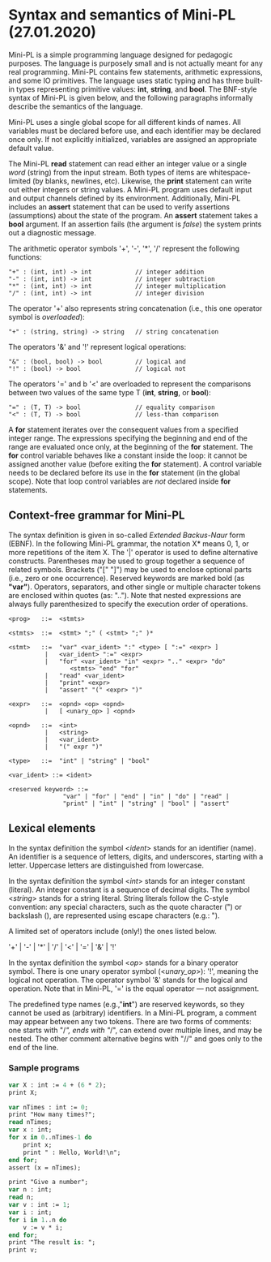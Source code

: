 # Syntax and semantics of Mini-PL (27.01.2020)

Mini-PL is a simple programming language designed for pedagogic purposes. The language is purposely small and is not actually meant for any real programming. Mini-PL contains few statements, arithmetic expressions, and some IO primitives. The language uses static typing and has three built-in types representing primitive values: **int**, **string**, and **bool**. The BNF-style syntax of Mini-PL is given below, and the following paragraphs informally describe the semantics of the language. 

Mini-PL uses a single global scope for all different kinds of names. All variables must be declared before use, and each identifier may be declared once only. If not explicitly initialized, variables are assigned an appropriate default value. 

The Mini-PL **read** statement can read either an integer value or a single *word* (string) from the input stream. Both types of items are whitespace-limited (by blanks, newlines, etc). Likewise, the **print** statement can write out either integers or string values. A Mini-PL program uses default input and output channels defined by its environment. Additionally, Mini-PL includes an **assert** statement that can be used to verify assertions (assumptions) about the state of the program. An **assert** statement takes a **bool** argument. If an assertion fails (the argument is *false*) the system prints out a diagnostic message. 

The arithmetic operator symbols '+', '-', '*', '/' represent the following functions:   

```
"+" : (int, int) -> int            // integer addition   
"-" : (int, int) -> int            // integer subtraction    
"*" : (int, int) -> int            // integer multiplication    
"/" : (int, int) -> int            // integer division 
```

The operator '+' also represents string concatenation (i.e., this one operator symbol is *overloaded*):   

```
"+" : (string, string) -> string   // string concatenation 
```

The operators '&' and '!' represent logical operations:   

```
"&" : (bool, bool) -> bool         // logical and  
"!" : (bool) -> bool               // logical not
```

The operators '=' and b '<' are overloaded to represent the comparisons between two values of the same type T (**int**, **string**, or **bool**):   

```
"=" : (T, T) -> bool               // equality comparison  
"<" : (T, T) -> bool               // less-than comparison 
```

A **for** statement iterates over the consequent values from a specified integer range. The expressions specifying the beginning and end of the range are evaluated once only, at the beginning of the **for** statement. The **for** control variable behaves like a constant inside the loop: it cannot be assigned another value (before exiting the **for** statement). A control variable needs to be declared before its use in the **for** statement (in the global scope). Note that loop control variables are *not* declared inside **for** statements. 

## Context-free grammar for Mini-PL

The syntax definition is given in so-called *Extended Backus-Naur* form (EBNF). In the following Mini-PL grammar, the notation X* means 0, 1, or more repetitions of the item X. The '|' operator is used to define alternative constructs. Parentheses may be used to group together a sequence of related symbols. Brackets ("[" "]") may be used to enclose optional parts (i.e., zero or one occurrence). Reserved keywords are marked bold (as **"var"**). Operators, separators, and other single or multiple character tokens are enclosed within quotes (as: ".."). Note that nested expressions are always fully parenthesized to specify the execution order of operations.  

```
<prog>   ::=  <stmts> 

<stmts>  ::=  <stmt> ";" ( <stmt> ";" )* 

<stmt>   ::=  "var" <var_ident> ":" <type> [ ":=" <expr> ] 
          |   <var_ident> ":=" <expr> 
          |   "for" <var_ident> "in" <expr> ".." <expr> "do" 
                 <stmts> "end" "for"             
          |   "read" <var_ident>             
          |   "print" <expr>             
          |   "assert" "(" <expr> ")" 

<expr>   ::=  <opnd> <op> <opnd> 
          |   [ <unary_op> ] <opnd> 

<opnd>   ::=  <int>           
          |   <string>           
          |   <var_ident>           
          |   "(" expr ")" 

<type>   ::=  "int" | "string" | "bool" 

<var_ident> ::= <ident> 

<reserved keyword> ::=               
               "var" | "for" | "end" | "in" | "do" | "read" |               
               "print" | "int" | "string" | "bool" | "assert"
```

## Lexical elements

In the syntax definition the symbol <*ident*> stands for an identifier (name). An identifier is a sequence of letters, digits, and underscores, starting with a letter. Uppercase letters are distinguished from lowercase. 

In the syntax definition the symbol <*int*> stands for an integer constant (literal). An integer constant is a sequence of decimal digits. The symbol <*string*> stands for a string literal. String literals follow the C-style convention: any special characters, such as the quote character (") or backslash (\), are represented using escape characters (e.g.: \"). 

A limited set of operators include (only!) the ones listed below.

'+' | '-' | '*' | '/' | '<' | '=' | '&' | '!' 

In the syntax definition the symbol <*op*> stands for a binary operator symbol. There is one unary operator symbol (<*unary_op*>): '!', meaning the logical not operation. The operator symbol '&' stands for the logical and operation. Note that in Mini-PL, '=' is the equal operator &mdash; not assignment. 

The predefined type names (e.g.,"**int**") are reserved keywords, so they cannot be used as (arbitrary) identifiers. In a Mini-PL program, a comment may appear between any two tokens. There are two forms of comments: one starts with "/*", ends with "*/", can extend over multiple lines, and may be nested. The other comment alternative begins with "//" and goes only to the end of the line. 

### Sample programs     

```pascal
var X : int := 4 + (6 * 2);
print X;     
```

```pascal
var nTimes : int := 0;     
print "How many times?";      
read nTimes;      
var x : int;     
for x in 0..nTimes-1 do    
    print x;         
    print " : Hello, World!\n";     
end for;     
assert (x = nTimes);     
```

```pascal
print "Give a number";      
var n : int;     
read n;     
var v : int := 1;     
var i : int;     
for i in 1..n do          
    v := v * i;     
end for;     
print "The result is: ";     
print v; 
```
